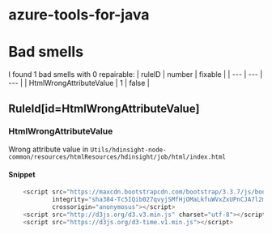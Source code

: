 # azure-tools-for-java 
 
# Bad smells
I found 1 bad smells with 0 repairable:
| ruleID | number | fixable |
| --- | --- | --- |
| HtmlWrongAttributeValue | 1 | false |
## RuleId[id=HtmlWrongAttributeValue]
### HtmlWrongAttributeValue
Wrong attribute value
in `Utils/hdinsight-node-common/resources/htmlResources/hdinsight/job/html/index.html`
#### Snippet
```java
    <script src="https://maxcdn.bootstrapcdn.com/bootstrap/3.3.7/js/bootstrap.min.js"
            integrity="sha384-Tc5IQib027qvyjSMfHjOMaLkfuWVxZxUPnCJA7l2mCWNIpG9mGCD8wGNIcPD7Txa"
            crossorigin="anonymosus"></script>
    <script src="http://d3js.org/d3.v3.min.js" charset="utf-8"></script>
    <script src="https://d3js.org/d3-time.v1.min.js"></script>
```

